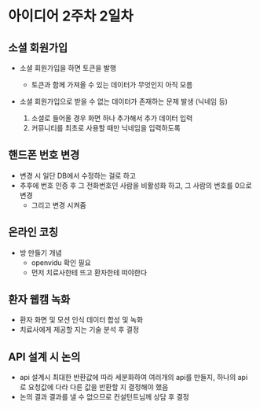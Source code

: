 # 아이디어 2주차 2일차

## 소셜 회원가입

- 소셜 회원가입을 하면 토큰을 발행
    - 토큰과 함께 가져올 수 있는 데이터가 무엇인지 아직 모름

- 소셜 회원가입으로 받을 수 없는 데이터가 존재하는 문제 발생 (닉네임 등)
    1. 소셜로 들어올 경우 화면 하나 추가해서 추가 데이터 입력
    2. 커뮤니티를 최초로 사용할 때만 닉네임을 입력하도록

## 핸드폰 번호 변경

- 변경 시 일단 DB에서 수정하는 걸로 하고
- 추후에 번호 인증 후 그 전화번호인 사람을 비활성화 하고, 그 사람의 번호를 0으로 변경
    - 그리고 변경 시켜줌

## 온라인 코칭

- 방 만들기 개념
    - openvidu 확인 필요
    - 먼저 치료사한테 뜨고 환자한테 떠야한다
    

## 환자 웹캠 녹화

- 환자 화면 및 모션 인식 데이터 합성 및 녹화
- 치료사에게 제공할 지는 기술 분석 후 결정

## API 설계 시 논의

- api 설계시 최대한 반환값에 따라 세분화하여 여러개의  api를 만들지, 하나의 api 로 요청값에 다라 다른 값을 반환할 지 결정해야 했음
- 논의 결과 결과를 낼 수 없으므로 컨설턴트님께 상담 후 결정